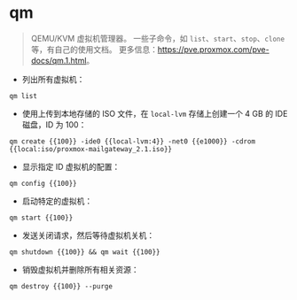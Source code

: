 # qm

> QEMU/KVM 虚拟机管理器。
> 一些子命令，如 `list`、`start`、`stop`、`clone` 等，有自己的使用文档。
> 更多信息：<https://pve.proxmox.com/pve-docs/qm.1.html>。

- 列出所有虚拟机：

`qm list`

- 使用上传到本地存储的 ISO 文件，在 `local-lvm` 存储上创建一个 4 GB 的 IDE 磁盘，ID 为 100：

`qm create {{100}} -ide0 {{local-lvm:4}} -net0 {{e1000}} -cdrom {{local:iso/proxmox-mailgateway_2.1.iso}}`

- 显示指定 ID 虚拟机的配置：

`qm config {{100}}`

- 启动特定的虚拟机：

`qm start {{100}}`

- 发送关闭请求，然后等待虚拟机关机：

`qm shutdown {{100}} && qm wait {{100}}`

- 销毁虚拟机并删除所有相关资源：

`qm destroy {{100}} --purge`
